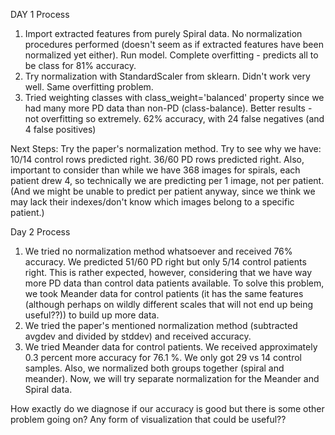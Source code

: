 DAY 1 Process
1. Import extracted features from purely Spiral data. No normalization procedures performed (doesn't seem as if extracted features have been normalized yet either). Run model. Complete overfitting - predicts all to be class for 81% accuracy.
2. Try normalization with StandardScaler from sklearn. Didn't work very well. Same overfitting problem.
3. Tried weighting classes with class_weight='balanced' property since we had many more PD data than non-PD (class-balance). Better results - not overfitting so extremely. 62% accuracy, with 24 false negatives (and 4 false positives)

Next Steps: Try the paper's normalization method. Try to see why we have: 10/14 control rows predicted right. 36/60 PD rows predicted right. Also, important to consider than while we have 368 images for spirals, each patient drew 4, so technically we are predicting per 1 image, not per patient. (And we might be unable to predict per patient anyway, since we think we may lack their indexes/don't know which images belong to a specific patient.)


Day 2 Process
1. We tried no normalization method whatsoever and received 76% accuracy. We predicted 51/60 PD right but only 5/14 control patients right. This is rather expected, however, considering that we have way more PD data than control data patients available. To solve this problem, we took Meander data for control patients (it has the same features (although perhaps on wildly different scales that will not end up being useful??)) to build up more data.
2. We tried the paper's mentioned normalization method (subtracted avgdev and divided by stddev) and received accuracy. 
2. We tried Meander data for control patients. We received approximately 0.3 percent more accuracy for 76.1 %. We only got 29 vs 14 control samples. Also, we normalized both groups together (spiral and meander). Now, we will try separate normalization for the Meander and Spiral data.

How exactly do we diagnose if our accuracy is good but there is some other problem going on? Any form of visualization that could be useful??
